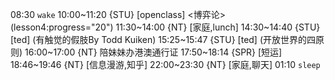 08:30 `wake`
10:00~11:20 {STU} [openclass] <博弈论> (lesson4:progress="20")
11:30~14:00 {NT} [家庭,lunch]
14:30~14:40 {STU} [ted] <OTD> (有触觉的假肢By Todd Kuiken)
15:25~15:47 {STU} [ted] <OTD> (开放世界的四原则)
16:00~17:00 {NT} 陪妹妹办港澳通行证
17:50~18:14 {SPR} [短运] <chine-fup>
18:46~19:46 {NT} [信息漫游,知乎]
22:00~23:30 {NT} [家庭,聊天]
01:10 `sleep`